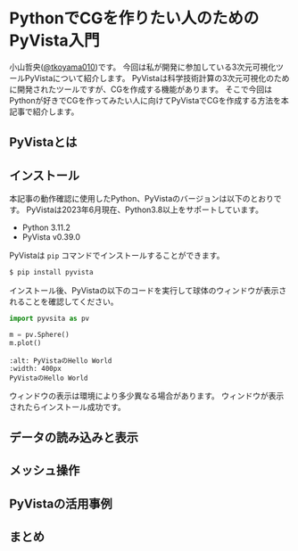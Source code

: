# PythonでCGを作りたい人のためのPyVista入門

小山哲央([@tkoyama010](https://twitter.com/tkoyama010))です。
今回は私が開発に参加している3次元可視化ツールPyVistaについて紹介します。
PyVistaは科学技術計算の3次元可視化のために開発されたツールですが、CGを作成する機能があります。
そこで今回はPythonが好きでCGを作ってみたい人に向けてPyVistaでCGを作成する方法を本記事で紹介します。

## PyVistaとは

## インストール

本記事の動作確認に使用したPython、PyVistaのバージョンは以下のとおりです。
PyVistaは2023年6月現在、Python3.8以上をサポートしています。

- Python 3.11.2
- PyVista v0.39.0

PyVistaは `pip` コマンドでインストールすることができます。

```bash
$ pip install pyvista
```

インストール後、PyVistaの以下のコードを実行して球体のウィンドウが表示されることを確認してください。

```python
import pyvsita as pv

m = pv.Sphere()
m.plot()
```

```{figure} images/hello-world.png
:alt: PyVistaのHello World
:width: 400px
PyVistaのHello World
```

ウィンドウの表示は環境により多少異なる場合があります。
ウィンドウが表示されたらインストール成功です。

## データの読み込みと表示

## メッシュ操作

## PyVistaの活用事例

## まとめ

